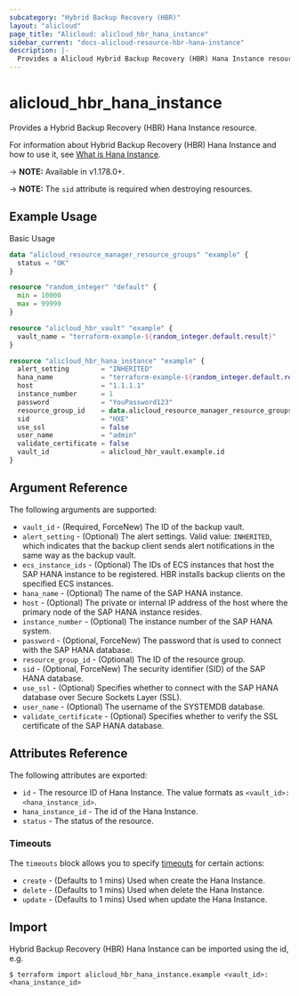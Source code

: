 ```yaml
---
subcategory: "Hybrid Backup Recovery (HBR)"
layout: "alicloud"
page_title: "Alicloud: alicloud_hbr_hana_instance"
sidebar_current: "docs-alicloud-resource-hbr-hana-instance"
description: |-
  Provides a Alicloud Hybrid Backup Recovery (HBR) Hana Instance resource.
---
```


# alicloud\_hbr\_hana\_instance

Provides a Hybrid Backup Recovery (HBR) Hana Instance resource.

For information about Hybrid Backup Recovery (HBR) Hana Instance and how to use it, see [What is Hana Instance](https://www.alibabacloud.com/help/en/hybrid-backup-recovery/latest/api-hbr-2017-09-08-createhanainstance).

-> **NOTE:** Available in v1.178.0+.

-> **NOTE:** The `sid` attribute is required when destroying resources.

## Example Usage

Basic Usage

```terraform
data "alicloud_resource_manager_resource_groups" "example" {
  status = "OK"
}

resource "random_integer" "default" {
  min = 10000
  max = 99999
}

resource "alicloud_hbr_vault" "example" {
  vault_name = "terraform-example-${random_integer.default.result}"
}

resource "alicloud_hbr_hana_instance" "example" {
  alert_setting        = "INHERITED"
  hana_name            = "terraform-example-${random_integer.default.result}"
  host                 = "1.1.1.1"
  instance_number      = 1
  password             = "YouPassword123"
  resource_group_id    = data.alicloud_resource_manager_resource_groups.example.groups.0.id
  sid                  = "HXE"
  use_ssl              = false
  user_name            = "admin"
  validate_certificate = false
  vault_id             = alicloud_hbr_vault.example.id
}
```

## Argument Reference

The following arguments are supported:

* `vault_id` - (Required, ForceNew) The ID of the backup vault.
* `alert_setting` - (Optional) The alert settings. Valid value: `INHERITED`, which indicates that the backup client sends alert notifications in the same way as the backup vault.
* `ecs_instance_ids` - (Optional) The IDs of ECS instances that host the SAP HANA instance to be registered. HBR installs backup clients on the specified ECS instances.
* `hana_name` - (Optional) The name of the SAP HANA instance.
* `host` - (Optional) The private or internal IP address of the host where the primary node of the SAP HANA instance resides.
* `instance_number` - (Optional) The instance number of the SAP HANA system.
* `password` - (Optional, ForceNew) The password that is used to connect with the SAP HANA database.
* `resource_group_id` - (Optional) The ID of the resource group.
* `sid` - (Optional, ForceNew) The security identifier (SID) of the SAP HANA database.
* `use_ssl` - (Optional) Specifies whether to connect with the SAP HANA database over Secure Sockets Layer (SSL).
* `user_name` - (Optional) The username of the SYSTEMDB database.
* `validate_certificate` - (Optional) Specifies whether to verify the SSL certificate of the SAP HANA database.

## Attributes Reference

The following attributes are exported:

* `id` - The resource ID of Hana Instance. The value formats as `<vault_id>:<hana_instance_id>`.
* `hana_instance_id` - The id of the Hana Instance.
* `status` - The status of the resource.

### Timeouts

The `timeouts` block allows you to specify [timeouts](https://www.terraform.io/docs/configuration-0-11/resources.html#timeouts) for certain actions:

* `create` - (Defaults to 1 mins) Used when create the Hana Instance.
* `delete` - (Defaults to 1 mins) Used when delete the Hana Instance.
* `update` - (Defaults to 1 mins) Used when update the Hana Instance.

## Import

Hybrid Backup Recovery (HBR) Hana Instance can be imported using the id, e.g.

```shell
$ terraform import alicloud_hbr_hana_instance.example <vault_id>:<hana_instance_id>
```